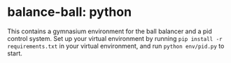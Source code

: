 # balance-ball: python

This contains a gymnasium environment for the ball balancer and a pid control system. Set up your virtual environment by running `pip install -r requirements.txt` in your virtual environment, and run `python env/pid.py` to start.
